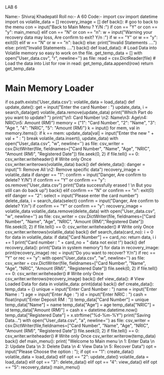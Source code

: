 LAB 6


Name:- Shivraj Khadepatil 
Roll no:- A 60 
Code:- 
import csv import datetime import os volatile_data = [] recovery_image = [] def back(): 
    # goo to back to the menu     con = input("Back to Main Menu ? Y/N :")     if con == "Y" or con == "y": 
        main_menu()     elif con == "N" or con == "n": 
        w = input("Warning your recovery data may loss, Are confirm to exit? Y/n :")         if w == "Y" or w == "y": 
            exit(0)         elif w == "N" or w == "n": 
            back()         else:             print("Invalid Statements ....")     else: 
        print("Invalid Statements ....")         back() 
def load_data(): 
    # Load Data into Volatile memory so easy to work on the file.     get_temp_data = []     with open("User_data.csv", "r", newline='') as file: 
        read = csv.DictReader(file)         # Load the data into List         for row in read: 
            get_temp_data.append(row)     return get_temp_data 
# Main Memory Loader 
if os.path.exists('User_data.csv'):     volatile_data = load_data() def update_date(): 
    get = input("Enter the card Number : ")     update_data, i = search_data(get)     volatile_data.remove(update_data)     print("Which Part do you want to update? ")     print("\n1: Card Number \n2: Name\n3: Age\n4: NRIC\n5: Amount (RM)")     memory = {"1": "Card Number", "2": "Name", "3": "Age ", "4": "NRIC", "5": "Amount (RM)"} 
    k = input()     for mem, val in memory.items():         if k == mem: 
            update_data[val] = input("Enter the new " + val + " : ") 
            break 
    volatile_data.insert(i, update_data)     with open("User_data.csv", "w", newline='') as file: 
        csv_writer = csv.DictWriter(file, fieldnames=["Card Number", "Name", "Age", "NRIC", "Amount 
(RM)", "Registered Date"]) 
        file.seek(0, 2)         if file.tell() == 0: 
            csv_writer.writeheader()  # Write only Once         csv_writer.writerows(volatile_data)     back() def delete_data(): 
    danger = input("1: Remove All \n2: Remove specific data")     recovery_image = volatile_data     if danger == "1": 
        confirm = input("Danger, Are confirm to delete? Y/N")         if confirm == "Y" or confirm == "y": 
            os.remove("User_data.csv")             print("Data successfully erased ! \n But you still can do back up") 
            back() 
        elif confirm == "N" or confirm == "n": 
            exit(0) 
    elif danger == "2": 
        select = input("Please enter the card number")         delete_data, i = search_data(select)         confirm = input("Danger, Are confirm to delete? Y/n")         if confirm == "Y" or confirm == "y":             recovery_image = volatile_data             volatile_data.remove(delete_data)             with open("User_data.csv", "w", newline='') as file: 
                csv_writer = csv.DictWriter(file, fieldnames=["Card Number", "Name", "Age", "NRIC", 
"Amount (RM)","Registered Date"]) 
                file.seek(0, 2)                 if file.tell() == 0: 
                    csv_writer.writeheader()  # Write only Once                 csv_writer.writerows(volatile_data) 
                back() 
def search_data(card_no): 
    i = 0 
    for data in volatile_data:         if data["Card Number"] == card_no: 
            return data, i         i += 1 
    print("Card number : " + card_no + " data not exist !")     back() def recovery_data(): 
    print("Data in system memory")     for data in recovery_image:         print(recovery_image)     rec = input("Do you want to recover? Y/n")     if rec == "Y" or rec == "y": 
        with open("User_data.csv", "w", newline='') as file: 
            csv_writer = csv.DictWriter(file, fieldnames=["Card Number", "Name", "Age", "NRIC", "Amount (RM)", "Registered Date"]) 
            file.seek(0, 2)             if file.tell() == 0: 
                csv_writer.writeheader()  # Write only Once             csv_writer.writerows(recovery_image) 
        back() 
def view_data():     # View Loaded Data     for data in volatile_data: 
        print(data)         back() 
def create_data():     temp_data = {}     unique = input("Enter Card Number : ")     name = input("Enter Name : ")     age = input("Enter Age : ")     id = input("Enter NRIC : ")     cash = float(input("Enter Deposit RM : "))     temp_data["Card Number"] = unique     temp_data["Name"] = name     temp_data["Age"] = age     temp_data["NRIC"] = id     temp_data["Amount (RM)"] = cash     x = datetime.datetime.now()     temp_data["Registered Date"] = x.strftime("%d-%m-%Y")     print("Saving Data...")     with open("User_data.csv", "a", newline='') as file: 
        csv_writer = csv.DictWriter(file,fieldnames=["Card Number", "Name", "Age", "NRIC", "Amount 
(RM)", "Registered Date"]) 
        file.seek(0, 2)         if file.tell() == 0: 
            csv_writer.writeheader()  # Write only Once         csv_writer.writerow(temp_data)     back() 
def main_menu(): 
    print( 
        "Welcome to Main menu \n 1: Enter Data \n 2: Update Data \n 3: Delete Data \n 4: View Data \n 
5: Recover Data")     opt = input("Please Choose the option : ");     if opt == "1":         create_data()         volatile_data = load_data()     elif opt == "2":         update_date()         volatile_data = load_data()     elif opt == "3":         delete_data()     elif opt == "4":         view_data()     elif opt == "5":         recovery_data() 
main_menu() 

